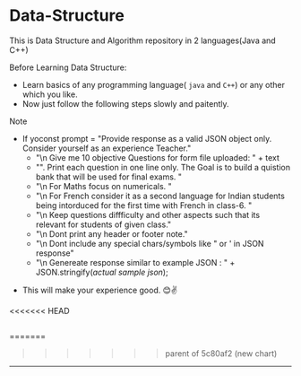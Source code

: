 # Data-Structure
This is Data Structure and Algorithm repository in 2 languages(Java and C++)

Before Learning Data Structure:
- Learn basics of any programming language( `java` and `C++`) or any other which you like.
- Now just follow the following steps slowly and paitently.

> [!NOTE]
> - If yoconst prompt =
>     "Provide response as a valid JSON object only. Consider yourself as an experience Teacher."
>     + "\n Give me 10 objective Questions for form file uploaded:  " + text
>     + "\". Print each question in one line only. The Goal is to build a quistion bank that will be used for final exams. "
>     + "\n For Maths focus on numericals. "
>     + "\n For French consider it as a second language for Indian students being intorduced for the first time with French in class-6. "
>     + "\n Keep questions diffficulty and other aspects such that its relevant for students of given class."
>     + "\n Dont print any header or footer note."
>     + "\n Dont include any special chars/symbols like \" or \' in JSON response"
>     + "\n Genereate response similar to example JSON : " + JSON.stringify(*actual sample json*);

- This will make your experience good. 😊✌️

<<<<<<< HEAD
```dataviewjs

```
=======
>>>>>>> parent of 5c80af2 (new chart)
---
